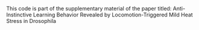 
This code is part of the supplementary material of the paper titled: Anti-Instinctive Learning Behavior Revealed by Locomotion-Triggered Mild Heat Stress in Drosophila
